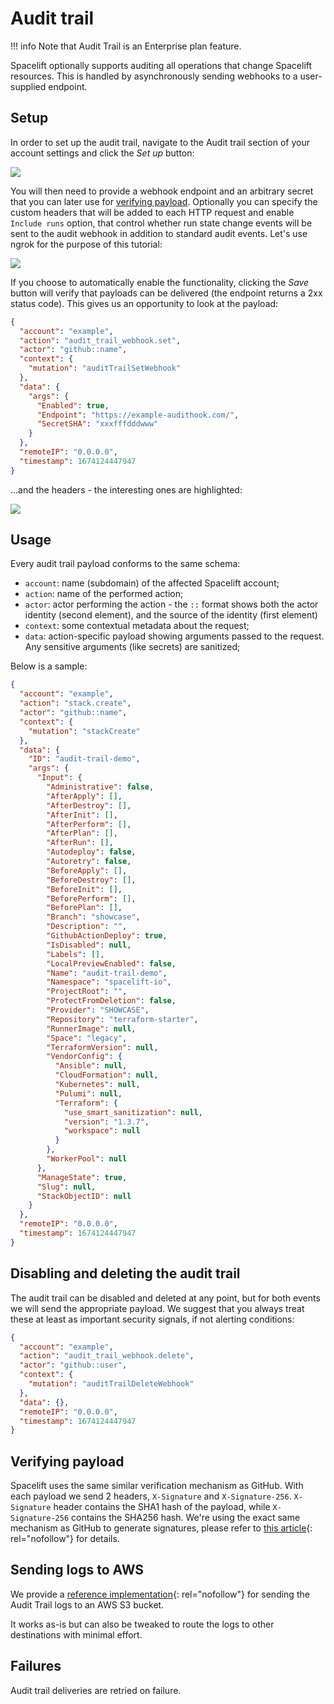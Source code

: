 # Audit trail

!!! info
    Note that Audit Trail is an Enterprise plan feature.

Spacelift optionally supports auditing all operations that change Spacelift resources. This is handled by asynchronously sending webhooks to a user-supplied endpoint.

## Setup

In order to set up the audit trail, navigate to the Audit trail section of your account settings and click the _Set up_ button:

![](<../assets/screenshots/audit-trail-page.png>)

You will then need to provide a webhook endpoint and an arbitrary secret that you can later use for [verifying payload](audit-trail.md#verifying-payload).
Optionally you can specify the custom headers that will be added to each HTTP request and enable `Include runs` option, that control whether run state change events will be sent to the audit webhook in addition to standard audit events.
Let's use ngrok for the purpose of this tutorial:

![](<../assets/screenshots/setup-audit-trail.png>)

If you choose to automatically enable the functionality, clicking the _Save_ button will verify that payloads can be delivered (the endpoint returns a 2xx status code). This gives us an opportunity to look at the payload:

```json
{
  "account": "example",
  "action": "audit_trail_webhook.set",
  "actor": "github::name",
  "context": {
    "mutation": "auditTrailSetWebhook"
  },
  "data": {
    "args": {
      "Enabled": true,
      "Endpoint": "https://example-audithook.com/",
      "SecretSHA": "xxxfffdddwww"
    }
  },
  "remoteIP": "0.0.0.0",
  "timestamp": 1674124447947
}
```

...and the headers - the interesting ones are highlighted:

![](<../assets/screenshots/ngrok_-_Inspect (1).png>)

## Usage

Every audit trail payload conforms to the same schema:

- `account`: name (subdomain) of the affected Spacelift account;
- `action`: name of the performed action;
- `actor`: actor performing the action - the `::` format shows both the actor identity (second element), and the source of the identity (first element)
- `context`: some contextual metadata about the request;
- `data`: action-specific payload showing arguments passed to the request. Any sensitive arguments (like secrets) are sanitized;

Below is a sample:

```json
{
  "account": "example",
  "action": "stack.create",
  "actor": "github::name",
  "context": {
    "mutation": "stackCreate"
  },
  "data": {
    "ID": "audit-trail-demo",
    "args": {
      "Input": {
        "Administrative": false,
        "AfterApply": [],
        "AfterDestroy": [],
        "AfterInit": [],
        "AfterPerform": [],
        "AfterPlan": [],
        "AfterRun": [],
        "Autodeploy": false,
        "Autoretry": false,
        "BeforeApply": [],
        "BeforeDestroy": [],
        "BeforeInit": [],
        "BeforePerform": [],
        "BeforePlan": [],
        "Branch": "showcase",
        "Description": "",
        "GithubActionDeploy": true,
        "IsDisabled": null,
        "Labels": [],
        "LocalPreviewEnabled": false,
        "Name": "audit-trail-demo",
        "Namespace": "spacelift-io",
        "ProjectRoot": "",
        "ProtectFromDeletion": false,
        "Provider": "SHOWCASE",
        "Repository": "terraform-starter",
        "RunnerImage": null,
        "Space": "legacy",
        "TerraformVersion": null,
        "VendorConfig": {
          "Ansible": null,
          "CloudFormation": null,
          "Kubernetes": null,
          "Pulumi": null,
          "Terraform": {
            "use_smart_sanitization": null,
            "version": "1.3.7",
            "workspace": null
          }
        },
        "WorkerPool": null
      },
      "ManageState": true,
      "Slug": null,
      "StackObjectID": null
    }
  },
  "remoteIP": "0.0.0.0",
  "timestamp": 1674124447947
}
```

## Disabling and deleting the audit trail

The audit trail can be disabled and deleted at any point, but for both events we will send the appropriate payload. We suggest that you always treat these at least as important security signals, if not alerting conditions:

```json
{
  "account": "example",
  "action": "audit_trail_webhook.delete",
  "actor": "github::user",
  "context": {
    "mutation": "auditTrailDeleteWebhook"
  },
  "data": {},
  "remoteIP": "0.0.0.0",
  "timestamp": 1674124447947
}
```

## Verifying payload

Spacelift uses the same similar verification mechanism as GitHub. With each payload we send 2 headers, `X-Signature` and `X-Signature-256`. `X-Signature` header contains the SHA1 hash of the payload, while `X-Signature-256` contains the SHA256 hash. We're using the exact same mechanism as GitHub to generate signatures, please refer to [this article](https://medium.com/@vampiire/how-to-verify-the-authenticity-of-a-github-apps-webhook-payload-8d63ccc81a24){: rel="nofollow"} for details.

## Sending logs to AWS

We provide a [reference implementation](https://github.com/spacelift-io-examples/terraform-aws-spacelift-events-collector){: rel="nofollow"} for sending the Audit Trail logs to an AWS S3 bucket.

It works as-is but can also be tweaked to route the logs to other destinations with minimal effort.

## Failures

Audit trail deliveries are retried on failure.
